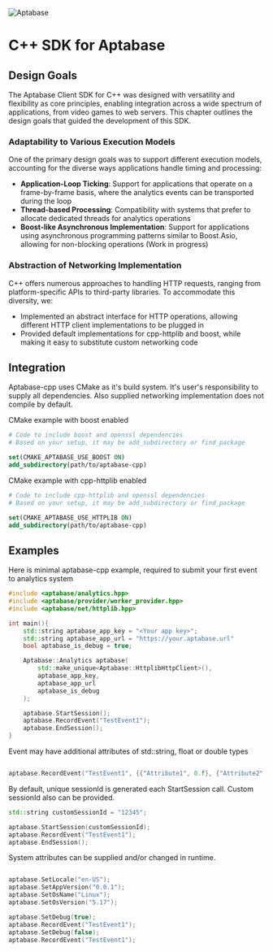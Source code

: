 ![Aptabase](https://aptabase.com/og.png)

# C++ SDK for Aptabase

## Design Goals

The Aptabase Client SDK for C++ was designed with versatility and flexibility as core principles, enabling integration across a wide spectrum of applications, from video games to web servers. This chapter outlines the design goals that guided the development of this SDK.

### Adaptability to Various Execution Models

One of the primary design goals was to support different execution models, accounting for the diverse ways applications handle timing and processing:

- **Application-Loop Ticking**: Support for applications that operate on a frame-by-frame basis, where the analytics events can be transported during the loop
- **Thread-based Processing**: Compatibility with systems that prefer to allocate dedicated threads for analytics operations
- **Boost-like Asynchronous Implementation**: Support for applications using asynchronous programming patterns similar to Boost.Asio, allowing for non-blocking operations (Work in progress)

### Abstraction of Networking Implementation

C++ offers numerous approaches to handling HTTP requests, ranging from platform-specific APIs to third-party libraries. To accommodate this diversity, we:

- Implemented an abstract interface for HTTP operations, allowing different HTTP client implementations to be plugged in
- Provided default implementations for cpp-httplib and boost, while making it easy to substitute custom networking code

## Integration

Aptabase-cpp uses CMake as it's build system. It's user's responsibility to supply all dependencies. Also supplied networking implementation does not compile by default. 

CMake example with boost enabled

```cmake
# Code to include boost and openssl dependencies
# Based on your setup, it may be add_subdirectory or find_package

set(CMAKE_APTABASE_USE_BOOST ON)
add_subdirectory(path/to/aptabase-cpp)
```

CMake example with cpp-httplib enabled

```cmake
# Code to include cpp-httplib and openssl dependencies
# Based on your setup, it may be add_subdirectory or find_package

set(CMAKE_APTABASE_USE_HTTPLIB ON)
add_subdirectory(path/to/aptabase-cpp)
```

## Examples

Here is minimal aptabase-cpp example, required to submit your first event to analytics system

```c++
#include <aptabase/analytics.hpp>
#include <aptabase/provider/worker_provider.hpp>
#include <aptabase/net/httplib.hpp>

int main(){
    std::string aptabase_app_key = "<Your app key>";
    std::string aptabase_app_url = "https://your.aptabase.url"
    bool aptabase_is_debug = true;

    Aptabase::Analytics aptabase(
		std::make_unique<Aptabase::HttplibHttpClient>(),
		aptabase_app_key,
		aptabase_app_url
		aptabase_is_debug
    );

    aptabase.StartSession();
	aptabase.RecordEvent("TestEvent1");
    aptabase.EndSession();
}

```

Event may have additional attributes of std::string, float or double types

```c++

aptabase.RecordEvent("TestEvent1", {{"Attribute1", 0.f}, {"Attribute2", 234.0}, {"Attribute3", "Value"}});

```

By default, unique sessionId is generated each StartSession call.
Custom sessionId also can be provided.

```c++
std::string customSessionId = "12345";

aptabase.StartSession(customSessionId);
aptabase.RecordEvent("TestEvent1");
aptabase.EndSession();
```

System attributes can be supplied and/or changed in runtime.

```c++

aptabase.SetLocale("en-US");
aptabase.SetAppVersion("0.0.1");
aptabase.SetOsName("Linux");
aptabase.SetOsVersion("5.17");

aptabase.SetDebug(true);
aptabase.RecordEvent("TestEvent1");
aptabase.SetDebug(false);
aptabase.RecordEvent("TestEvent1");
```
